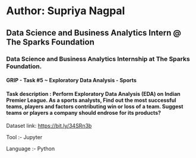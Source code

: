 # Author: Supriya Nagpal 
## Data Science and Business Analytics Intern @ The Sparks Foundation
### Data Science and Business Analytics Internship at The Sparks Foundation.

#### GRIP - Task #5 ~ Exploratory Data Analysis - Sports 

#### Task description : Perform Exploratory Data Analysis (EDA) on Indian Premier League. As a sports analysts, Find out the most successful teams, players and factors contributing win or loss of a team. Suggest teams or players a company should endrose for its products?

Dataset link: https://bit.ly/34SRn3b

Tool :- Jupyter

Language :- Python
